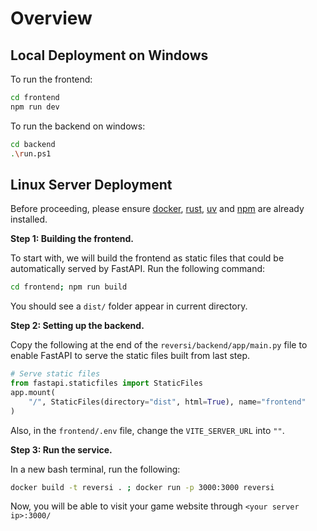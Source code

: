 # Overview

## Local Deployment on Windows

To run the frontend:

```bash
cd frontend
npm run dev
```

To run the backend on windows:

```bash
cd backend
.\run.ps1
```

## Linux Server Deployment

Before proceeding, please ensure [docker](https://docs.docker.com/engine/install/ubuntu/), [rust](https://www.rust-lang.org/tools/install), [uv](https://docs.astral.sh/uv/getting-started/installation/) and [npm](https://docs.npmjs.com/downloading-and-installing-node-js-and-npm) are already installed.

**Step 1: Building the frontend.**

To start with, we will build the frontend as static files that could be automatically served by FastAPI. Run the following command:

```bash
cd frontend; npm run build
```

You should see a `dist/` folder appear in current directory.

**Step 2: Setting up the backend.**

Copy the following at the end of the `reversi/backend/app/main.py` file to enable FastAPI to serve the static files built from last step.

```python
# Serve static files
from fastapi.staticfiles import StaticFiles
app.mount(
    "/", StaticFiles(directory="dist", html=True), name="frontend"
)
```

Also, in the `frontend/.env` file, change the `VITE_SERVER_URL` into `""`.

**Step 3: Run the service.**

In a new bash terminal, run the following:

```bash
docker build -t reversi . ; docker run -p 3000:3000 reversi
```

Now, you will be able to visit your game website through `<your server ip>:3000/`
